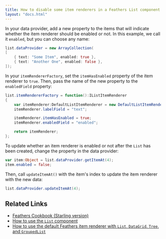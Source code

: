 ```yaml
---
title: How to disable some item renderers in a Feathers List component (Starling version)
layout: "docs.html"
---
```


In your data provider, add a new property to the items that will indicate whether the item renderer should be enabled or not. In this example, we call it `enabled`, but you can choose any name:

```actionscript
list.dataProvider = new ArrayCollection(
[
	{ text: "Some Item", enabled: true },
	{ text: "Another One", enabled: false },
]);
```

In your `itemRendererFactory`, set the `itemHasEnabled` property of the item renderer to `true`. Then, pass the name of the new property to the `enabledField` property:

```actionscript
list.itemRendererFactory = function():IListItemRenderer
{
	var itemRenderer:DefaultListItemRenderer = new DefaultListItemRenderer();
	itemRenderer.labelField = "text";

	itemRenderer.itemHasEnabled = true;
	itemRenderer.enabledField = "enabled";

	return itemRenderer;
};
```

To update whether an item renderer is enabled or not after the `List` has been created, change the property in the data provider:

```actionscript
var item:Object = list.dataProvider.getItemAt(4);
item.enabled = false;
```

Then, call `updateItemAt()` with the item's index to update the item renderer with the new data:

```actionscript
list.dataProvider.updateItemAt(4);
```

## Related Links

- [Feathers Cookbook (Starling version)](./index.md)
- [How to use the `List` component](../list.md)
- [How to use the default Feathers item renderer with `List`, `DataGrid`, `Tree`, and `GroupedList`](../default-item-renderers.md)
